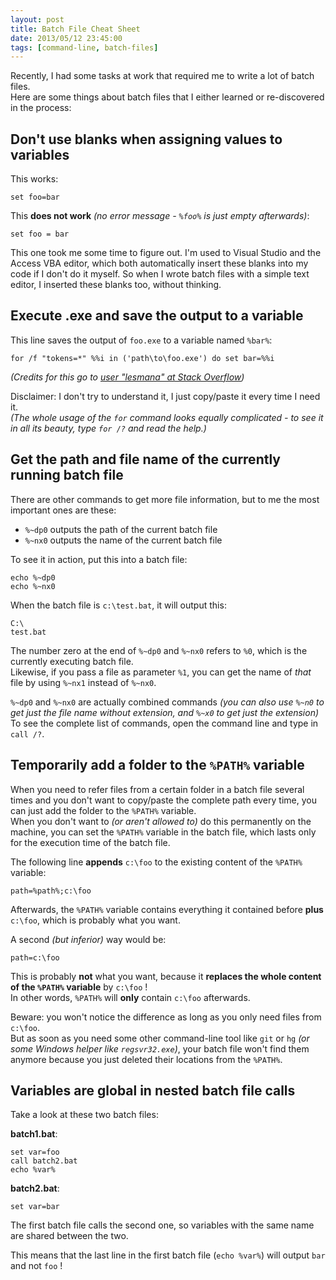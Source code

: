 ```yaml
---
layout: post
title: Batch File Cheat Sheet
date: 2013/05/12 23:45:00
tags: [command-line, batch-files]
---
```


Recently, I had some tasks at work that required me to write a lot of batch files.  
Here are some things about batch files that I either learned or re-discovered in the process:


## Don't use blanks when assigning values to variables

This works:

	set foo=bar

This **does not work** *(no error message - `%foo%` is just empty afterwards)*:

	set foo = bar

This one took me some time to figure out. I'm used to Visual Studio and the Access VBA editor, which both automatically insert these blanks into my code if I don't do it myself. So when I wrote batch files with a simple text editor, I inserted these blanks too, without thinking.


## Execute .exe and save the output to a variable

This line saves the output of `foo.exe` to a variable named `%bar%`:

	for /f "tokens=*" %%i in ('path\to\foo.exe') do set bar=%%i 

*(Credits for this go to [user "lesmana" at Stack Overflow](http://stackoverflow.com/a/4695680/6884))*

Disclaimer: I don't try to understand it, I just copy/paste it every time I need it.   
*(The whole usage of the `for` command looks equally complicated - to see it in all its beauty, type `for /?` and read the help.)*


## Get the path and file name of the currently running batch file

There are other commands to get more file information, but to me the most important ones are these:

- `%~dp0` outputs the path of the current batch file
- `%~nx0` outputs the name of the current batch file

To see it in action, put this into a batch file:

	echo %~dp0
	echo %~nx0

When the batch file is `c:\test.bat`, it will output this:

	C:\
	test.bat

The number zero at the end of `%~dp0` and `%~nx0` refers to `%0`, which is the currently executing batch file.  
Likewise, if you pass a file as parameter `%1`, you can get the name of *that* file by using `%~nx1` instead of `%~nx0`.

`%~dp0` and `%~nx0` are actually combined commands *(you can also use `%~n0` to get just the file name without extension, and `%~x0` to get just the extension)*  
To see the complete list of commands, open the command line and type in `call /?`.


## Temporarily add a folder to the `%PATH%` variable

When you need to refer files from a certain folder in a batch file several times and you don't want to copy/paste the complete path every time, you can just add the folder to the `%PATH%` variable.  
When you don't want to *(or aren't allowed to)* do this permanently on the machine, you can set the `%PATH%` variable in the batch file, which lasts only for the execution time of the batch file.

The following line **appends** `c:\foo` to the existing content of the `%PATH%` variable:

	path=%path%;c:\foo

Afterwards, the `%PATH%` variable contains everything it contained before **plus** `c:\foo`, which is probably what you want.

A second *(but inferior)* way would be:

	path=c:\foo

This is probably **not** what you want, because it **replaces the whole content of the `%PATH%` variable** by `c:\foo` !  
In other words, `%PATH%` will **only** contain `c:\foo` afterwards.

Beware: you won't notice the difference as long as you only need files from `c:\foo`.  
But as soon as you need some other command-line tool like `git` or `hg` *(or some Windows helper like `regsvr32.exe`)*, your batch file won't find them anymore because you just deleted their locations from the `%PATH%`.


## Variables are global in nested batch file calls

Take a look at these two batch files:

**batch1.bat**:

	set var=foo
	call batch2.bat
	echo %var%

**batch2.bat**:

	set var=bar

The first batch file calls the second one, so variables with the same name are shared between the two.

This means that the last line in the first batch file (`echo %var%`) will output `bar` and not `foo` !

